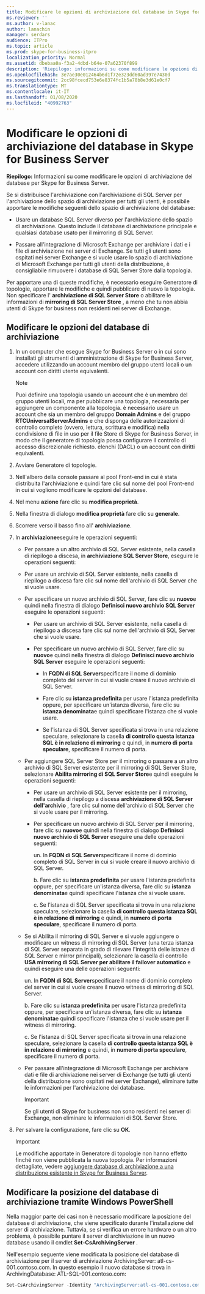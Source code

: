 ```yaml
---
title: Modificare le opzioni di archiviazione del database in Skype for Business Server
ms.reviewer: ''
ms.author: v-lanac
author: lanachin
manager: serdars
audience: ITPro
ms.topic: article
ms.prod: skype-for-business-itpro
localization_priority: Normal
ms.assetid: dbebaa0a-f3a2-4dbd-b64e-07a62370f899
description: 'Riepilogo: informazioni su come modificare le opzioni di archiviazione del database per Skype for Business Server.'
ms.openlocfilehash: 3e7ae30e012464b6d1f72e323dd60ad397e7430d
ms.sourcegitcommit: 2cc98fcecd753e6e8374fc1b5a78b8e3d61e0cf7
ms.translationtype: MT
ms.contentlocale: it-IT
ms.lasthandoff: 01/08/2020
ms.locfileid: "40992763"
---
```

# <a name="change-archiving-database-options-in-skype-for-business-server"></a>Modificare le opzioni di archiviazione del database in Skype for Business Server

**Riepilogo:** Informazioni su come modificare le opzioni di archiviazione del database per Skype for Business Server.
  
Se si distribuisce l'archiviazione con l'archiviazione di SQL Server per l'archiviazione dello spazio di archiviazione per tutti gli utenti, è possibile apportare le modifiche seguenti dello spazio di archiviazione del database:
  
- Usare un database SQL Server diverso per l'archiviazione dello spazio di archiviazione. Questo include il database di archiviazione principale e qualsiasi database usato per il mirroring di SQL Server.
    
- Passare all'integrazione di Microsoft Exchange per archiviare i dati e i file di archiviazione nei server di Exchange. Se tutti gli utenti sono ospitati nei server Exchange e si vuole usare lo spazio di archiviazione di Microsoft Exchange per tutti gli utenti della distribuzione, è consigliabile rimuovere i database di SQL Server Store dalla topologia. 
    
Per apportare una di queste modifiche, è necessario eseguire Generatore di topologie, apportare le modifiche e quindi pubblicare di nuovo la topologia. Non specificare l' **archiviazione di SQL Server Store** o abilitare le informazioni di **mirroring di SQL Server Store** , a meno che tu non abbia utenti di Skype for business non residenti nei server di Exchange.
  
## <a name="change-archiving-database-options"></a>Modificare le opzioni del database di archiviazione

1. In un computer che esegue Skype for Business Server o in cui sono installati gli strumenti di amministrazione di Skype for Business Server, accedere utilizzando un account membro del gruppo utenti locali o un account con diritti utente equivalenti.
    
    > [!NOTE]
    > Puoi definire una topologia usando un account che è un membro del gruppo utenti locali, ma per pubblicare una topologia, necessaria per aggiungere un componente alla topologia. è necessario usare un account che sia un membro del gruppo **Domain Admins** e del gruppo **RTCUniversalServerAdmins** e che disponga delle autorizzazioni di controllo completo (ovvero, lettura, scrittura e modifica) nella condivisione di file in uso per il file Store di Skype for Business Server, in modo che il generatore di topologia possa configurare il controllo di accesso discrezionale richiesto. elenchi (DACL) o un account con diritti equivalenti.
  
2. Avviare Generatore di topologie.
    
3. Nell'albero della console passare al pool Front-end in cui è stata distribuita l'archiviazione e quindi fare clic sul nome del pool Front-end in cui si vogliono modificare le opzioni del database.
    
4. Nel menu **azione** fare clic su **modifica proprietà**. 
    
5. Nella finestra di dialogo **modifica proprietà** fare clic su **generale**.
    
6. Scorrere verso il basso fino all' **archiviazione**.
    
7. In **archiviazione**eseguire le operazioni seguenti:
    
   - Per passare a un altro archivio di SQL Server esistente, nella casella di riepilogo a discesa, in **archiviazione SQL Server Store**, eseguire le operazioni seguenti:
    
   - Per usare un archivio di SQL Server esistente, nella casella di riepilogo a discesa fare clic sul nome dell'archivio di SQL Server che si vuole usare.
    
   - Per specificare un nuovo archivio di SQL Server, fare clic su **nuovo**e quindi nella finestra di dialogo **Definisci nuovo archivio SQL Server** eseguire le operazioni seguenti:
    
     - Per usare un archivio di SQL Server esistente, nella casella di riepilogo a discesa fare clic sul nome dell'archivio di SQL Server che si vuole usare.
    
     - Per specificare un nuovo archivio di SQL Server, fare clic su **nuovo**e quindi nella finestra di dialogo **Definisci nuovo archivio SQL Server** eseguire le operazioni seguenti:
    
       - In **FQDN di SQL Server**specificare il nome di dominio completo del server in cui si vuole creare il nuovo archivio di SQL Server.
    
       - Fare clic su **istanza predefinita** per usare l'istanza predefinita oppure, per specificare un'istanza diversa, fare clic su **istanza denominata**e quindi specificare l'istanza che si vuole usare.
    
       - Se l'istanza di SQL Server specificata si trova in una relazione speculare, selezionare la casella **di controllo questa istanza SQL è in relazione di mirroring** e quindi, in **numero di porta speculare**, specificare il numero di porta.
    
   - Per aggiungere SQL Server Store per il mirroring o passare a un altro archivio di SQL Server esistente per il mirroring di SQL Server Store, selezionare **Abilita mirroring di SQL Server Store**e quindi eseguire le operazioni seguenti:
    
     - Per usare un archivio di SQL Server esistente per il mirroring, nella casella di riepilogo a discesa **archiviazione di SQL Server dell'archivio** , fare clic sul nome dell'archivio di SQL Server che si vuole usare per il mirroring.
    
     - Per specificare un nuovo archivio di SQL Server per il mirroring, fare clic su **nuovo**e quindi nella finestra di dialogo **Definisci nuovo archivio di SQL Server** eseguire una delle operazioni seguenti:
    
       un. In **FQDN di SQL Server**specificare il nome di dominio completo di SQL Server in cui si vuole creare il nuovo archivio di SQL Server.
    
       b. Fare clic su **istanza predefinita** per usare l'istanza predefinita oppure, per specificare un'istanza diversa, fare clic su **istanza denominata**e quindi specificare l'istanza che si vuole usare.
    
       c. Se l'istanza di SQL Server specificata si trova in una relazione speculare, selezionare la casella **di controllo questa istanza SQL è in relazione di mirroring** e quindi, in **numero di porta speculare**, specificare il numero di porta.
    
   - Se si Abilita il mirroring di SQL Server e si vuole aggiungere o modificare un witness di mirroring di SQL Server (una terza istanza di SQL Server separata in grado di rilevare l'integrità delle istanze di SQL Server e mirror principali), selezionare la casella di controllo **USA mirroring di SQL Server per abilitare il failover automatico** e quindi eseguire una delle operazioni seguenti:
    
      un. In **FQDN di SQL Server**specificare il nome di dominio completo del server in cui si vuole creare il nuovo witness di mirroring di SQL Server.
    
      b. Fare clic su **istanza predefinita** per usare l'istanza predefinita oppure, per specificare un'istanza diversa, fare clic su **istanza denominata**e quindi specificare l'istanza che si vuole usare per il witness di mirroring.
    
      c. Se l'istanza di SQL Server specificata si trova in una relazione speculare, selezionare la casella **di controllo questa istanza SQL è in relazione di mirroring** e quindi, in **numero di porta speculare**, specificare il numero di porta.
    
   - Per passare all'integrazione di Microsoft Exchange per archiviare dati e file di archiviazione nei server di Exchange (se tutti gli utenti della distribuzione sono ospitati nei server Exchange), eliminare tutte le informazioni per l'archiviazione dei database.
    
     > [!IMPORTANT]
     > Se gli utenti di Skype for business non sono residenti nei server di Exchange, non eliminare le informazioni di SQL Server Store. 
  
8. Per salvare la configurazione, fare clic su **OK**.
    
    > [!IMPORTANT]
    > Le modifiche apportate in Generatore di topologie non hanno effetto finché non viene pubblicata la nuova topologia. Per informazioni dettagliate, vedere [aggiungere database di archiviazione a una distribuzione esistente in Skype for Business Server](../../deploy/deploy-archiving/add-archiving-databases.md). 
  
## <a name="change-the-location-of-the-archiving-database-by-using-windows-powershell"></a>Modificare la posizione del database di archiviazione tramite Windows PowerShell

Nella maggior parte dei casi non è necessario modificare la posizione del database di archiviazione, che viene specificato durante l'installazione del server di archiviazione. Tuttavia, se si verifica un errore hardware o un altro problema, è possibile puntare il server di archiviazione in un nuovo database usando il cmdlet **Set-CsArchivingServer** .
  
Nell'esempio seguente viene modificata la posizione del database di archiviazione per il server di archiviazione ArchivingServer: atl-cs-001.contoso.com. In questo esempio il nuovo database si trova in ArchivingDatabase: ATL-SQL-001.contoso.com:
  
```PowerShell
Set-CsArchivingServer -Identity "ArchivingServer:atl-cs-001.contoso.com" -ArchivingDatabase "ArchivingDatabase:atl-sql-001.contoso.com"
```


